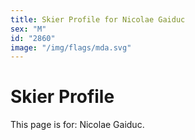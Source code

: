 ```yaml
---
title: Skier Profile for Nicolae Gaiduc
sex: "M"
id: "2860"
image: "/img/flags/mda.svg" 
---
```


# Skier Profile

This page is for: Nicolae Gaiduc.
    